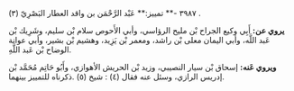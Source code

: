 ٣٩٨٧ -** تمييز:** عَبْد الرَّحْمَن بن واقد العطار البَصْرِيّ (٣) .

**يروي عن:** أَبِي وكيع الجراح بْن مليح الرؤاسي، وأبي الأَحوص سلام بْن سليم، وشَرِيك بْن عَبد اللَّه، وأبي اليمان معلى بْن راشد، ومعمر بْن يَزِيد، وهشيم بْن بشير، وأبي عوانة الوضاح بْن عَبد اللَّهِ.

**ويروي عَنه:** إسحاق بْن سيار النصيبي، وزيد بْن الحريش الأهوازي، وأَبُو حَاتِم مُحَمَّد بْن إدريس الرازي، وسئل عنه فقال (٤) : شيخ (٥) .ذكرناه للتمييز بينهما.